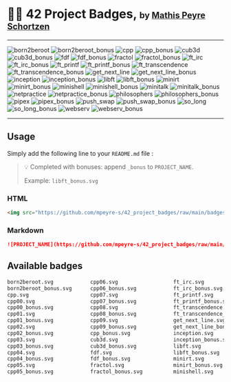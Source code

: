 # 🧑‍🎓 42 Project Badges, <span style="font-size: 0.7em;">by [Mathis Peyre Schortzen](https://github.com/mpeyre-s)</span>

---

![born2beroot](https://github.com/mpeyre-s/42_project_badges/raw/main/badges/born2beroot.svg)
![born2beroot_bonus](https://github.com/mpeyre-s/42_project_badges/raw/main/badges/born2beroot_bonus.svg)
![cpp](https://github.com/mpeyre-s/42_project_badges/raw/main/badges/cpp.svg)
![cpp_bonus](https://github.com/mpeyre-s/42_project_badges/raw/main/badges/cpp_bonus.svg)
![cub3d](https://github.com/mpeyre-s/42_project_badges/raw/main/badges/cub3d.svg)
![cub3d_bonus](https://github.com/mpeyre-s/42_project_badges/raw/main/badges/cub3d_bonus.svg)
![fdf](https://github.com/mpeyre-s/42_project_badges/raw/main/badges/fdf.svg)
![fdf_bonus](https://github.com/mpeyre-s/42_project_badges/raw/main/badges/fdf_bonus.svg)
![fractol](https://github.com/mpeyre-s/42_project_badges/raw/main/badges/fractol.svg)
![fractol_bonus](https://github.com/mpeyre-s/42_project_badges/raw/main/badges/fractol_bonus.svg)
![ft_irc](https://github.com/mpeyre-s/42_project_badges/raw/main/badges/ft_irc.svg)
![ft_irc_bonus](https://github.com/mpeyre-s/42_project_badges/raw/main/badges/ft_irc_bonus.svg)
![ft_printf](https://github.com/mpeyre-s/42_project_badges/raw/main/badges/ft_printf.svg)
![ft_printf_bonus](https://github.com/mpeyre-s/42_project_badges/raw/main/badges/ft_printf_bonus.svg)
![ft_transcendence](https://github.com/mpeyre-s/42_project_badges/raw/main/badges/ft_transcendence.svg)
![ft_transcendence_bonus](https://github.com/mpeyre-s/42_project_badges/raw/main/badges/ft_transcendence_bonus.svg)
![get_next_line](https://github.com/mpeyre-s/42_project_badges/raw/main/badges/get_next_line.svg)
![get_next_line_bonus](https://github.com/mpeyre-s/42_project_badges/raw/main/badges/get_next_line_bonus.svg)
![inception](https://github.com/mpeyre-s/42_project_badges/raw/main/badges/inception.svg)
![inception_bonus](https://github.com/mpeyre-s/42_project_badges/raw/main/badges/inception_bonus.svg)
![libft](https://github.com/mpeyre-s/42_project_badges/raw/main/badges/libft.svg)
![libft_bonus](https://github.com/mpeyre-s/42_project_badges/raw/main/badges/libft_bonus.svg)
![minirt](https://github.com/mpeyre-s/42_project_badges/raw/main/badges/minirt.svg)
![minirt_bonus](https://github.com/mpeyre-s/42_project_badges/raw/main/badges/minirt_bonus.svg)
![minishell](https://github.com/mpeyre-s/42_project_badges/raw/main/badges/minishell.svg)
![minishell_bonus](https://github.com/mpeyre-s/42_project_badges/raw/main/badges/minishell_bonus.svg)
![minitalk](https://github.com/mpeyre-s/42_project_badges/raw/main/badges/minitalk.svg)
![minitalk_bonus](https://github.com/mpeyre-s/42_project_badges/raw/main/badges/minitalk_bonus.svg)
![netpractice](https://github.com/mpeyre-s/42_project_badges/raw/main/badges/netpractice.svg)
![netpractice_bonus](https://github.com/mpeyre-s/42_project_badges/raw/main/badges/netpractice_bonus.svg)
![philosophers](https://github.com/mpeyre-s/42_project_badges/raw/main/badges/philosophers.svg)
![philosophers_bonus](https://github.com/mpeyre-s/42_project_badges/raw/main/badges/philosophers_bonus.svg)
![pipex](https://github.com/mpeyre-s/42_project_badges/raw/main/badges/pipex.svg)
![pipex_bonus](https://github.com/mpeyre-s/42_project_badges/raw/main/badges/pipex_bonus.svg)
![push_swap](https://github.com/mpeyre-s/42_project_badges/raw/main/badges/push_swap.svg)
![push_swap_bonus](https://github.com/mpeyre-s/42_project_badges/raw/main/badges/push_swap_bonus.svg)
![so_long](https://github.com/mpeyre-s/42_project_badges/raw/main/badges/so_long.svg)
![so_long_bonus](https://github.com/mpeyre-s/42_project_badges/raw/main/badges/so_long_bonus.svg)
![webserv](https://github.com/mpeyre-s/42_project_badges/raw/main/badges/webserv.svg)
![webserv_bonus](https://github.com/mpeyre-s/42_project_badges/raw/main/badges/webserv_bonus.svg)

---

## Usage

Simply add the following line to your `README.md` file :
> 💡 Completed with bonuses: append `_bonus` to `PROJECT_NAME`.
>
> Example: `libft_bonus.svg`

### HTML
```html
<img src="https://github.com/mpeyre-s/42_project_badges/raw/main/badges/PROJECT_NAME.svg"/>
```
### Markdown

```md
![PROJECT_NAME](https://github.com/mpeyre-s/42_project_badges/raw/main/badges/PROJECT_NAME.svg)
```



## Available badges

```bash
born2beroot.svg            cpp06.svg                  ft_irc.svg                 minishell_bonus.svg
born2beroot_bonus.svg      cpp06_bonus.svg            ft_irc_bonus.svg           minitalk.svg
cpp.svg                    cpp07.svg                  ft_printf.svg              minitalk_bonus.svg
cpp00.svg                  cpp07_bonus.svg            ft_printf_bonus.svg        netpractice.svg
cpp00_bonus.svg            cpp08.svg                  ft_transcendence.svg       netpractice_bonus.svg
cpp01.svg                  cpp08_bonus.svg            ft_transcendence_bonus.svg philosophers.svg
cpp01_bonus.svg            cpp09.svg                  get_next_line.svg          philosophers_bonus.svg
cpp02.svg                  cpp09_bonus.svg            get_next_line_bonus.svg    pipex.svg
cpp02_bonus.svg            cpp_bonus.svg              inception.svg              pipex_bonus.svg
cpp03.svg                  cub3d.svg                  inception_bonus.svg        push_swap.svg
cpp03_bonus.svg            cub3d_bonus.svg            libft.svg                  push_swap_bonus.svg
cpp04.svg                  fdf.svg                    libft_bonus.svg            so_long.svg
cpp04_bonus.svg            fdf_bonus.svg              minirt.svg                 so_long_bonus.svg
cpp05.svg                  fractol.svg                minirt_bonus.svg           webserv.svg
cpp05_bonus.svg            fractol_bonus.svg          minishell.svg              webserv_bonus.svg
```


